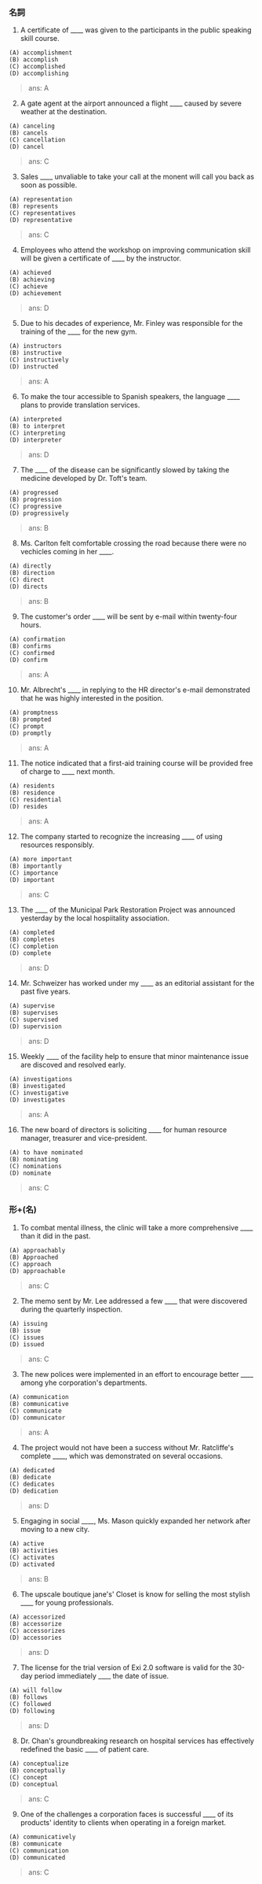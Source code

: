 ### 名詞
1. A certificate of ____ was given to the participants in the public speaking skill course.
```
(A) accomplishment
(B) accomplish
(C) accomplished
(D) accomplishing
```
> ans: A

2. A gate agent at the airport announced a flight ____ caused by severe weather at the destination.
```
(A) canceling
(B) cancels
(C) cancellation
(D) cancel
```
> ans: C

3. Sales ____ unvaliable to take your call at the monent will call you back as soon as possible.
```
(A) representation
(B) represents
(C) representatives
(D) representative
```
> ans: C

4. Employees who attend the workshop on improving communication skill will be given a certificate of ____ by the instructor.
```
(A) achieved
(B) achieving
(C) achieve
(D) achievement
```
> ans: D

5. Due to his decades of experience, Mr. Finley was responsible for the training of the ____ for the new gym.
```
(A) instructors
(B) instructive
(C) instructively
(D) instructed
```
> ans: A

6. To make the tour accessible to Spanish speakers, the language ____ plans to provide translation services.
```
(A) interpreted
(B) to interpret
(C) interpreting
(D) interpreter
```
> ans: D

7. The ____ of the disease can be significantly slowed by taking the medicine developed by Dr. Toft's team.
```
(A) progressed
(B) progression
(C) progressive
(D) progressively
```
> ans: B

8. Ms. Carlton felt comfortable crossing the road because there were no vechicles coming in her ____.
```
(A) directly
(B) direction
(C) direct
(D) directs
```
> ans: B

9. The customer's order ____ will be sent by e-mail within twenty-four hours.
```
(A) confirmation
(B) confirms
(C) confirmed
(D) confirm
```
> ans: A

10. Mr. Albrecht's ____ in replying to the HR director's e-mail demonstrated that he was highly interested in the position.
```
(A) promptness
(B) prompted
(C) prompt
(D) promptly
```
> ans: A

11. The notice indicated that a first-aid training course will be provided free of charge to ____ next month.
```
(A) residents
(B) residence
(C) residential
(D) resides
```
> ans: A

12. The company started to recognize the increasing ____ of using resources responsibly.
```
(A) more important
(B) importantly
(C) importance
(D) important
```
> ans: C

13. The ____ of the Municipal Park Restoration Project was announced yesterday by the local hospiitality association.
```
(A) completed
(B) completes
(C) completion
(D) complete
```
> ans: D

14. Mr. Schweizer has worked under my ____ as an editorial assistant for the past five years.
```
(A) supervise
(B) supervises
(C) supervised
(D) supervision
```
> ans: D

15. Weekly ____ of the facility help to ensure that minor maintenance issue are discoved and resolved early.
```
(A) investigations
(B) investigated
(C) investigative
(D) investigates
```
> ans: A

16. The new board of directors is soliciting ____ for human resource manager, treasurer and vice-president.
```
(A) to have nominated
(B) nominating
(C) nominations
(D) nominate
```
> ans: C

### 形+(名)

1. To combat mental illness, the clinic will take a more comprehensive ____ than it did in the past.
```
(A) approachably
(B) Approached
(C) approach
(D) approachable
```
> ans: C

2. The memo sent by Mr. Lee addressed a few ____ that were discovered during the quarterly inspection.
```
(A) issuing
(B) issue
(C) issues
(D) issued
```
> ans: C

3. The new polices were implemented in an effort to encourage better ____ among yhe corporation's departments.
```
(A) communication
(B) communicative
(C) communicate
(D) communicator
```
> ans: A

4. The project would not have been a success without Mr. Ratcliffe's complete ____, which was demonstrated on several occasions.
```
(A) dedicated
(B) dedicate
(C) dedicates
(D) dedication
```
> ans: D

5. Engaging in social ____, Ms. Mason quickly expanded her network after moving to a new city.
```
(A) active
(B) activities
(C) activates
(D) activated
```
> ans: B

6. The upscale boutique jane's' Closet is know for selling the most stylish ____ for young professionals.
```
(A) accessorized
(B) accessorize
(C) accessorizes
(D) accessories
```
> ans: D

7. The license for the trial version of Exi 2.0 software is valid for the 30-day period immediately ____ the date of issue.
```
(A) will follow
(B) follows
(C) followed
(D) following
```
> ans: D

8. Dr. Chan's groundbreaking research on hospital services has effectively redefined the basic ____ of patient care.
```
(A) conceptualize
(B) conceptually
(C) concept
(D) conceptual
```
> ans: C

9. One of the challenges a corporation faces is successful ____ of its products' identity to clients when operating in a foreign market.
```
(A) communicatively
(B) communicate
(C) communication
(D) communicated
```
> ans: C